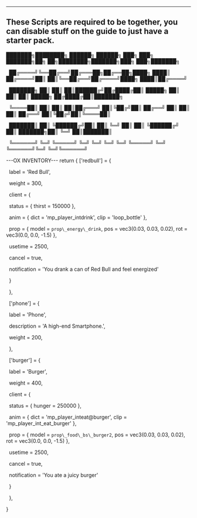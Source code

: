 ---------------------------------------------------------------------------------------------------------

These Scripts are required to be together, you can disable stuff on the guide to just have a starter pack.
---------------------------------------------------------------------------------------------------------

   ███████╗████████╗ ██████╗ ██████╗ ███╗   ███╗     ███████╗██╗   ██╗████████╗███████╗███╗   ███╗███████╗

&nbsp;  ██╔════╝╚══██╔══╝██╔═══██╗██╔══██╗████╗ ████║     ██╔════╝██║   ██║╚══██╔══╝██╔════╝████╗ ████║██╔════╝

&nbsp;  ███████╗   ██║   ██║   ██║██████╔╝██╔████╔██║     █████╗  ██║   ██║   ██║   █████╗  ██╔████╔██║███████╗

&nbsp;  ╚════██║   ██║   ██║   ██║██╔═══╝ ██║╚██╔╝██║     ██╔══╝  ██║   ██║   ██║   ██╔══╝  ██║╚██╔╝██║╚════██║

&nbsp;  ███████║   ██║   ╚██████╔╝██║     ██║ ╚═╝ ██║     ██║     ╚██████╔╝   ██║   ███████╗██║ ╚═╝ ██║███████║

&nbsp;  ╚══════╝   ╚═╝    ╚═════╝ ╚═╝     ╚═╝     ╚═╝     ╚═╝      ╚═════╝    ╚═╝   ╚══════╝╚═╝     ╚═╝╚══════╝


---OX INVENTORY---
return {
    \['redbull'] = {

&nbsp;       label = 'Red Bull',

&nbsp;       weight = 300,

&nbsp;       client = {

&nbsp;           status = { thirst = 150000 },

&nbsp;           anim = { dict = 'mp\_player\_intdrink', clip = 'loop\_bottle' },

&nbsp;           prop = { model = `prop\_energy\_drink`, pos = vec3(0.03, 0.03, 0.02), rot = vec3(0.0, 0.0, -1.5) },

&nbsp;           usetime = 2500,

&nbsp;           cancel = true,

&nbsp;           notification = 'You drank a can of Red Bull and feel energized'

&nbsp;       }

&nbsp;   },

&nbsp;   \['phone'] = {

&nbsp;       label = 'Phone',

&nbsp;       description = 'A high-end Smartphone.',

&nbsp;       weight = 200,

&nbsp;   },

&nbsp;   \['burger'] = {

&nbsp;       label = 'Burger',

&nbsp;       weight = 400,

&nbsp;       client = {

&nbsp;           status = { hunger = 250000 },

&nbsp;           anim = { dict = 'mp\_player\_inteat@burger', clip = 'mp\_player\_int\_eat\_burger' },

&nbsp;           prop = { model = `prop\_food\_bs\_burger2`, pos = vec3(0.03, 0.03, 0.02), rot = vec3(0.0, 0.0, -1.5) },

&nbsp;           usetime = 2500,

&nbsp;           cancel = true,

&nbsp;           notification = 'You ate a juicy burger'

&nbsp;       }

&nbsp;   },

}    



